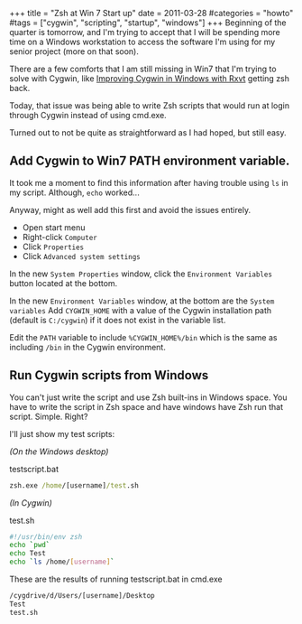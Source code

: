 +++
title = "Zsh at Win 7 Start up"
date = 2011-03-28
#categories = "howto"
#tags = ["cygwin", "scripting", "startup", "windows"]
+++
Beginning of the quarter is tomorrow, and I'm trying to accept that I will be spending more time on a Windows workstation to access the software I'm using for my senior project (more on that soon).

There are a few comforts that I am still missing in Win7 that I'm trying to solve with Cygwin, like [Improving Cygwin in Windows with Rxvt](./blog/2011/improving-cygwin-in-windows-with-rxvt.md) getting zsh back.

Today, that issue was being able to write Zsh scripts that would run at login through Cygwin instead of using cmd.exe.

Turned out to not be quite as straightforward as I had hoped, but still easy.

## Add Cygwin to Win7 PATH environment variable.

It took me a moment to find this information after having trouble using `ls` in my script. Although, `echo` worked...

Anyway, might as well add this first and avoid the issues entirely.

* Open start menu
* Right-click `Computer`
* Click `Properties`
* Click `Advanced system settings`

In the new `System Properties` window, click the `Environment Variables` button located at the bottom.

In the new `Environment Variables` window, at the bottom are the `System variables`
Add `CYGWIN_HOME` with a value of the Cygwin installation path (default is `C:/cygwin`) if it does not exist in the variable list.

Edit the `PATH` variable to include `%CYGWIN_HOME%/bin` which is the same as
including `/bin` in the Cygwin environment.

## Run Cygwin scripts from Windows

You can't just write the script and use Zsh built-ins in Windows space. You have to write the script in Zsh space and have windows have Zsh run that script. Simple. Right?

I'll just show my test scripts:

*(On the Windows desktop)*

testscript.bat
```bat
zsh.exe /home/[username]/test.sh
```

*(In Cygwin)*

test.sh
```sh
#!/usr/bin/env zsh
echo `pwd`
echo Test
echo `ls /home/[username]`
```

These are the results of running testscript.bat in cmd.exe

```bat
/cygdrive/d/Users/[username]/Desktop
Test
test.sh
```
